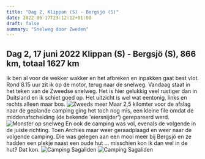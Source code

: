 ```yaml
---
title: "Dag 2, Klippan (S) - Bergsjö (S)"
date: 2022-06-17T23:12:12+01:00
draft: false
summary: "Snelweg door Zweden"
---
```

## Dag 2, 17 juni 2022 Klippan (S) - Bergsjö (S), 866 km, totaal 1627 km

Ik ben al voor de wekker wakker en het afbreken en inpakken gaat best vlot. Rond 8.15 uur zit ik op de motor,
terug naar de snelweg. Vandaag staat in het teken van de Zweedse snelweg. Het is hier gelukkig veel rustiger dan in Duitsland
en ik schiet goed op. Het uitzicht is wel wat eentonig, links en rechts alleen maar bos.
![Zweeds meer](/images/noordkaap2022-06-17-01-zweeds-meer-r.jpg "Zweeds meer")
Maar 2,5 kilomter voor de afslag
naar de geplande camping ging het toch nog mis, een kleine file omdat de middenafscheiding (de bekende 'eiersnijder') gerepareerd
werd.
![Monster op snelweg](/images/noordkaap2022-06-17-02-snelweg-r.jpg "Snelweg")
En ook de camping was vol, evenals de volgende in de juiste richting. Toen Archies maar weer geraadplaagd en weer naar
de volgende camping. Die was gelegen aan een mooi meer bij Bergsjö en ze hadden een plekje naast een oude hut ... misschien kon ik dan
wel in de hut? Dat kon.
![Camping Sagaliden](/images/noordkaap2022-06-17-03-sagaliden-r.jpg "Camping Sagaliden")
![Camping Sagaliden](/images/noordkaap2022-06-17-04-sagaliden-r.jpg "Camping Sagaliden")

